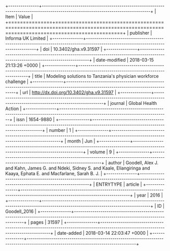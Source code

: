 +---------------+-----------------------------------------------------------------------------------------------------------------------------------+
| Item          | Value                                                                                                                             |
+===============+===================================================================================================================================+
| publisher     | Informa UK Limited                                                                                                                |
+---------------+-----------------------------------------------------------------------------------------------------------------------------------+
| doi           | 10.3402/gha.v9.31597                                                                                                              |
+---------------+-----------------------------------------------------------------------------------------------------------------------------------+
| date-modified | 2018-03-15 21:13:26 +0000                                                                                                         |
+---------------+-----------------------------------------------------------------------------------------------------------------------------------+
| title         | Modeling solutions to Tanzania's physician workforce challenge                                                                    |
+---------------+-----------------------------------------------------------------------------------------------------------------------------------+
| url           | http://dx.doi.org/10.3402/gha.v9.31597                                                                                            |
+---------------+-----------------------------------------------------------------------------------------------------------------------------------+
| journal       | Global Health Action                                                                                                              |
+---------------+-----------------------------------------------------------------------------------------------------------------------------------+
| issn          | 1654-9880                                                                                                                         |
+---------------+-----------------------------------------------------------------------------------------------------------------------------------+
| number        | 1                                                                                                                                 |
+---------------+-----------------------------------------------------------------------------------------------------------------------------------+
| month         | Jun                                                                                                                               |
+---------------+-----------------------------------------------------------------------------------------------------------------------------------+
| volume        | 9                                                                                                                                 |
+---------------+-----------------------------------------------------------------------------------------------------------------------------------+
| author        | Goodell, Alex J. and Kahn, James G. and Ndeki, Sidney S. and Kaale, Eliangiringa and Kaaya, Ephata E. and Macfarlane, Sarah B. J. |
+---------------+-----------------------------------------------------------------------------------------------------------------------------------+
| ENTRYTYPE     | article                                                                                                                           |
+---------------+-----------------------------------------------------------------------------------------------------------------------------------+
| year          | 2016                                                                                                                              |
+---------------+-----------------------------------------------------------------------------------------------------------------------------------+
| ID            | Goodell_2016                                                                                                                      |
+---------------+-----------------------------------------------------------------------------------------------------------------------------------+
| pages         | 31597                                                                                                                             |
+---------------+-----------------------------------------------------------------------------------------------------------------------------------+
| date-added    | 2018-03-14 22:03:47 +0000                                                                                                         |
+---------------+-----------------------------------------------------------------------------------------------------------------------------------+